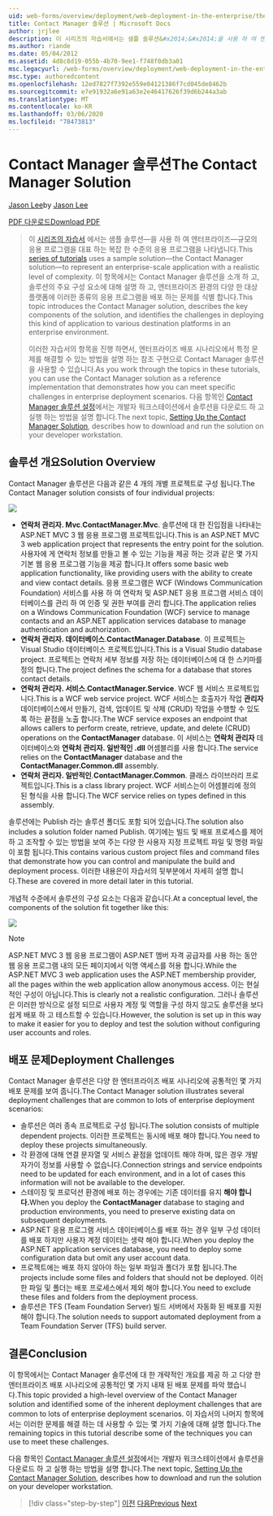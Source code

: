 ```yaml
---
uid: web-forms/overview/deployment/web-deployment-in-the-enterprise/the-contact-manager-solution
title: Contact Manager 솔루션 | Microsoft Docs
author: jrjlee
description: 이 시리즈의 자습서에서는 샘플 솔루션&#x2014;&#x2014;을 사용 하 여 엔터프라이즈 규모의 응용 프로그램을 대표 합니다.
ms.author: riande
ms.date: 05/04/2012
ms.assetid: 4d8c8d19-055b-4b70-9ee1-f748f0db3a01
msc.legacyurl: /web-forms/overview/deployment/web-deployment-in-the-enterprise/the-contact-manager-solution
msc.type: authoredcontent
ms.openlocfilehash: 12ed7827f7392e559e04121386f7cd045de8462b
ms.sourcegitcommit: e7e91932a6e91a63e2e46417626f39d6b244a3ab
ms.translationtype: MT
ms.contentlocale: ko-KR
ms.lasthandoff: 03/06/2020
ms.locfileid: "78473813"
---
```

# <a name="the-contact-manager-solution"></a><span data-ttu-id="d901c-103">Contact Manager 솔루션</span><span class="sxs-lookup"><span data-stu-id="d901c-103">The Contact Manager Solution</span></span>

<span data-ttu-id="d901c-104">[Jason Lee](https://github.com/jrjlee)</span><span class="sxs-lookup"><span data-stu-id="d901c-104">by [Jason Lee](https://github.com/jrjlee)</span></span>

[<span data-ttu-id="d901c-105">PDF 다운로드</span><span class="sxs-lookup"><span data-stu-id="d901c-105">Download PDF</span></span>](https://msdnshared.blob.core.windows.net/media/MSDNBlogsFS/prod.evol.blogs.msdn.com/CommunityServer.Blogs.Components.WeblogFiles/00/00/00/63/56/8130.DeployingWebAppsInEnterpriseScenarios.pdf)

> <span data-ttu-id="d901c-106">이 [시리즈의 자습서](web-deployment-in-the-enterprise.md) 에서는 샘플 솔루션&#x2014;을 사용 하 여 엔터프라이즈&#x2014;규모의 응용 프로그램을 대표 하는 복잡 한 수준의 응용 프로그램을 나타냅니다.</span><span class="sxs-lookup"><span data-stu-id="d901c-106">This [series of tutorials](web-deployment-in-the-enterprise.md) uses a sample solution&#x2014;the Contact Manager solution&#x2014;to represent an enterprise-scale application with a realistic level of complexity.</span></span> <span data-ttu-id="d901c-107">이 항목에서는 Contact Manager 솔루션을 소개 하 고, 솔루션의 주요 구성 요소에 대해 설명 하 고, 엔터프라이즈 환경의 다양 한 대상 플랫폼에 이러한 종류의 응용 프로그램을 배포 하는 문제를 식별 합니다.</span><span class="sxs-lookup"><span data-stu-id="d901c-107">This topic introduces the Contact Manager solution, describes the key components of the solution, and identifies the challenges in deploying this kind of application to various destination platforms in an enterprise environment.</span></span>
> 
> <span data-ttu-id="d901c-108">이러한 자습서의 항목을 진행 하면서, 엔터프라이즈 배포 시나리오에서 특정 문제를 해결할 수 있는 방법을 설명 하는 참조 구현으로 Contact Manager 솔루션을 사용할 수 있습니다.</span><span class="sxs-lookup"><span data-stu-id="d901c-108">As you work through the topics in these tutorials, you can use the Contact Manager solution as a reference implementation that demonstrates how you can meet specific challenges in enterprise deployment scenarios.</span></span> <span data-ttu-id="d901c-109">다음 항목인 [Contact Manager 솔루션 설정](setting-up-the-contact-manager-solution.md)에서는 개발자 워크스테이션에서 솔루션을 다운로드 하 고 실행 하는 방법을 설명 합니다.</span><span class="sxs-lookup"><span data-stu-id="d901c-109">The next topic, [Setting Up the Contact Manager Solution](setting-up-the-contact-manager-solution.md), describes how to download and run the solution on your developer workstation.</span></span>

## <a name="solution-overview"></a><span data-ttu-id="d901c-110">솔루션 개요</span><span class="sxs-lookup"><span data-stu-id="d901c-110">Solution Overview</span></span>

<span data-ttu-id="d901c-111">Contact Manager 솔루션은 다음과 같은 4 개의 개별 프로젝트로 구성 됩니다.</span><span class="sxs-lookup"><span data-stu-id="d901c-111">The Contact Manager solution consists of four individual projects:</span></span>

![](the-contact-manager-solution/_static/image1.png)

- <span data-ttu-id="d901c-112">**연락처 관리자. Mvc**.</span><span class="sxs-lookup"><span data-stu-id="d901c-112">**ContactManager.Mvc**.</span></span> <span data-ttu-id="d901c-113">솔루션에 대 한 진입점을 나타내는 ASP.NET MVC 3 웹 응용 프로그램 프로젝트입니다.</span><span class="sxs-lookup"><span data-stu-id="d901c-113">This is an ASP.NET MVC 3 web application project that represents the entry point for the solution.</span></span> <span data-ttu-id="d901c-114">사용자에 게 연락처 정보를 만들고 볼 수 있는 기능을 제공 하는 것과 같은 몇 가지 기본 웹 응용 프로그램 기능을 제공 합니다.</span><span class="sxs-lookup"><span data-stu-id="d901c-114">It offers some basic web application functionality, like providing users with the ability to create and view contact details.</span></span> <span data-ttu-id="d901c-115">응용 프로그램은 WCF (Windows Communication Foundation) 서비스를 사용 하 여 연락처 및 ASP.NET 응용 프로그램 서비스 데이터베이스를 관리 하 여 인증 및 권한 부여를 관리 합니다.</span><span class="sxs-lookup"><span data-stu-id="d901c-115">The application relies on a Windows Communication Foundation (WCF) service to manage contacts and an ASP.NET application services database to manage authentication and authorization.</span></span>
- <span data-ttu-id="d901c-116">**연락처 관리자. 데이터베이스**.</span><span class="sxs-lookup"><span data-stu-id="d901c-116">**ContactManager.Database**.</span></span> <span data-ttu-id="d901c-117">이 프로젝트는 Visual Studio 데이터베이스 프로젝트입니다.</span><span class="sxs-lookup"><span data-stu-id="d901c-117">This is a Visual Studio database project.</span></span> <span data-ttu-id="d901c-118">프로젝트는 연락처 세부 정보를 저장 하는 데이터베이스에 대 한 스키마를 정의 합니다.</span><span class="sxs-lookup"><span data-stu-id="d901c-118">The project defines the schema for a database that stores contact details.</span></span>
- <span data-ttu-id="d901c-119">**연락처 관리자. 서비스**.</span><span class="sxs-lookup"><span data-stu-id="d901c-119">**ContactManager.Service**.</span></span> <span data-ttu-id="d901c-120">WCF 웹 서비스 프로젝트입니다.</span><span class="sxs-lookup"><span data-stu-id="d901c-120">This is a WCF web service project.</span></span> <span data-ttu-id="d901c-121">WCF 서비스는 호출자가 작업 **관리자** 데이터베이스에서 만들기, 검색, 업데이트 및 삭제 (CRUD) 작업을 수행할 수 있도록 하는 끝점을 노출 합니다.</span><span class="sxs-lookup"><span data-stu-id="d901c-121">The WCF service exposes an endpoint that allows callers to perform create, retrieve, update, and delete (CRUD) operations on the **ContactManager** database.</span></span> <span data-ttu-id="d901c-122">이 서비스는 **연락처 관리자** 데이터베이스와 **연락처 관리자. 일반적인 .dll** 어셈블리를 사용 합니다.</span><span class="sxs-lookup"><span data-stu-id="d901c-122">The service relies on the **ContactManager** database and the **ContactManager.Common.dll** assembly.</span></span>
- <span data-ttu-id="d901c-123">**연락처 관리자. 일반적인**.</span><span class="sxs-lookup"><span data-stu-id="d901c-123">**ContactManager.Common**.</span></span> <span data-ttu-id="d901c-124">클래스 라이브러리 프로젝트입니다.</span><span class="sxs-lookup"><span data-stu-id="d901c-124">This is a class library project.</span></span> <span data-ttu-id="d901c-125">WCF 서비스는이 어셈블리에 정의 된 형식을 사용 합니다.</span><span class="sxs-lookup"><span data-stu-id="d901c-125">The WCF service relies on types defined in this assembly.</span></span>

<span data-ttu-id="d901c-126">솔루션에는 Publish 라는 솔루션 폴더도 포함 되어 있습니다.</span><span class="sxs-lookup"><span data-stu-id="d901c-126">The solution also includes a solution folder named Publish.</span></span> <span data-ttu-id="d901c-127">여기에는 빌드 및 배포 프로세스를 제어 하 고 조작할 수 있는 방법을 보여 주는 다양 한 사용자 지정 프로젝트 파일 및 명령 파일이 포함 됩니다.</span><span class="sxs-lookup"><span data-stu-id="d901c-127">This contains various custom project files and command files that demonstrate how you can control and manipulate the build and deployment process.</span></span> <span data-ttu-id="d901c-128">이러한 내용은이 자습서의 뒷부분에서 자세히 설명 합니다.</span><span class="sxs-lookup"><span data-stu-id="d901c-128">These are covered in more detail later in this tutorial.</span></span>

<span data-ttu-id="d901c-129">개념적 수준에서 솔루션의 구성 요소는 다음과 같습니다.</span><span class="sxs-lookup"><span data-stu-id="d901c-129">At a conceptual level, the components of the solution fit together like this:</span></span>

![](the-contact-manager-solution/_static/image2.png)

> [!NOTE]
> <span data-ttu-id="d901c-130">ASP.NET MVC 3 웹 응용 프로그램이 ASP.NET 멤버 자격 공급자를 사용 하는 동안 웹 응용 프로그램 내의 모든 페이지에서 익명 액세스를 허용 합니다.</span><span class="sxs-lookup"><span data-stu-id="d901c-130">While the ASP.NET MVC 3 web application uses the ASP.NET membership provider, all the pages within the web application allow anonymous access.</span></span> <span data-ttu-id="d901c-131">이는 현실적인 구성이 아닙니다.</span><span class="sxs-lookup"><span data-stu-id="d901c-131">This is clearly not a realistic configuration.</span></span> <span data-ttu-id="d901c-132">그러나 솔루션은 이러한 방식으로 설정 되므로 사용자 계정 및 역할을 구성 하지 않고도 솔루션을 보다 쉽게 배포 하 고 테스트할 수 있습니다.</span><span class="sxs-lookup"><span data-stu-id="d901c-132">However, the solution is set up in this way to make it easier for you to deploy and test the solution without configuring user accounts and roles.</span></span>

## <a name="deployment-challenges"></a><span data-ttu-id="d901c-133">배포 문제</span><span class="sxs-lookup"><span data-stu-id="d901c-133">Deployment Challenges</span></span>

<span data-ttu-id="d901c-134">Contact Manager 솔루션은 다양 한 엔터프라이즈 배포 시나리오에 공통적인 몇 가지 배포 문제를 보여 줍니다.</span><span class="sxs-lookup"><span data-stu-id="d901c-134">The Contact Manager solution illustrates several deployment challenges that are common to lots of enterprise deployment scenarios:</span></span>

- <span data-ttu-id="d901c-135">솔루션은 여러 종속 프로젝트로 구성 됩니다.</span><span class="sxs-lookup"><span data-stu-id="d901c-135">The solution consists of multiple dependent projects.</span></span> <span data-ttu-id="d901c-136">이러한 프로젝트는 동시에 배포 해야 합니다.</span><span class="sxs-lookup"><span data-stu-id="d901c-136">You need to deploy these projects simultaneously.</span></span>
- <span data-ttu-id="d901c-137">각 환경에 대해 연결 문자열 및 서비스 끝점을 업데이트 해야 하며, 많은 경우 개발자가이 정보를 사용할 수 없습니다.</span><span class="sxs-lookup"><span data-stu-id="d901c-137">Connection strings and service endpoints need to be updated for each environment, and in a lot of cases this information will not be available to the developer.</span></span>
- <span data-ttu-id="d901c-138">스테이징 및 프로덕션 환경에 배포 하는 경우에는 기존 데이터를 유지 **해야 합니다.**</span><span class="sxs-lookup"><span data-stu-id="d901c-138">When you deploy the **ContactManager** database to staging and production environments, you need to preserve existing data on subsequent deployments.</span></span>
- <span data-ttu-id="d901c-139">ASP.NET 응용 프로그램 서비스 데이터베이스를 배포 하는 경우 일부 구성 데이터를 배포 하지만 사용자 계정 데이터는 생략 해야 합니다.</span><span class="sxs-lookup"><span data-stu-id="d901c-139">When you deploy the ASP.NET application services database, you need to deploy some configuration data but omit any user account data.</span></span>
- <span data-ttu-id="d901c-140">프로젝트에는 배포 하지 않아야 하는 일부 파일과 폴더가 포함 됩니다.</span><span class="sxs-lookup"><span data-stu-id="d901c-140">The projects include some files and folders that should not be deployed.</span></span> <span data-ttu-id="d901c-141">이러한 파일 및 폴더는 배포 프로세스에서 제외 해야 합니다.</span><span class="sxs-lookup"><span data-stu-id="d901c-141">You need to exclude these files and folders from the deployment process.</span></span>
- <span data-ttu-id="d901c-142">솔루션은 TFS (Team Foundation Server) 빌드 서버에서 자동화 된 배포를 지원 해야 합니다.</span><span class="sxs-lookup"><span data-stu-id="d901c-142">The solution needs to support automated deployment from a Team Foundation Server (TFS) build server.</span></span>

## <a name="conclusion"></a><span data-ttu-id="d901c-143">결론</span><span class="sxs-lookup"><span data-stu-id="d901c-143">Conclusion</span></span>

<span data-ttu-id="d901c-144">이 항목에서는 Contact Manager 솔루션에 대 한 개략적인 개요를 제공 하 고 다양 한 엔터프라이즈 배포 시나리오에 공통적인 몇 가지 내재 된 배포 문제를 파악 했습니다.</span><span class="sxs-lookup"><span data-stu-id="d901c-144">This topic provided a high-level overview of the Contact Manager solution and identified some of the inherent deployment challenges that are common to lots of enterprise deployment scenarios.</span></span> <span data-ttu-id="d901c-145">이 자습서의 나머지 항목에서는 이러한 문제를 해결 하는 데 사용할 수 있는 몇 가지 기술에 대해 설명 합니다.</span><span class="sxs-lookup"><span data-stu-id="d901c-145">The remaining topics in this tutorial describe some of the techniques you can use to meet these challenges.</span></span>

<span data-ttu-id="d901c-146">다음 항목인 [Contact Manager 솔루션 설정](setting-up-the-contact-manager-solution.md)에서는 개발자 워크스테이션에서 솔루션을 다운로드 하 고 실행 하는 방법을 설명 합니다.</span><span class="sxs-lookup"><span data-stu-id="d901c-146">The next topic, [Setting Up the Contact Manager Solution](setting-up-the-contact-manager-solution.md), describes how to download and run the solution on your developer workstation.</span></span>

> [!div class="step-by-step"]
> <span data-ttu-id="d901c-147">[이전](web-deployment-in-the-enterprise.md)
> [다음](setting-up-the-contact-manager-solution.md)</span><span class="sxs-lookup"><span data-stu-id="d901c-147">[Previous](web-deployment-in-the-enterprise.md)
[Next](setting-up-the-contact-manager-solution.md)</span></span>

